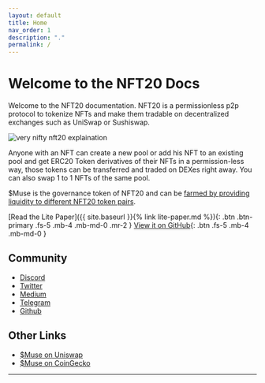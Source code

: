 ```yaml
---
layout: default
title: Home
nav_order: 1
description: "."
permalink: /
---
```


# Welcome to the NFT20 Docs

Welcome to the NFT20 documentation. NFT20 is a permissionless p2p protocol to tokenize NFTs and make them tradable on decentralized exchanges such as UniSwap or Sushiswap.

![very nifty nft20 explaination](https://github.com/verynifty/NFT20-docs/blob/master/assets/img/very_nifty_explain.png?raw=true)

Anyone with an NFT can create a new pool or add his NFT to an existing pool and get ERC20 Token derivatives of their NFTs in a permission-less way, those tokens can be transferred and traded on DEXes
right away. You can also swap 1 to 1 NFTs of the same pool.

$Muse is the governance token of NFT20 and can be [farmed by providing liquidity to different NFT20 token pairs](https://nft20.io/farm).

[Read the Lite Paper]({{ site.baseurl }}{% link lite-paper.md %}){: .btn .btn-primary .fs-5 .mb-4 .mb-md-0 .mr-2 } [View it on GitHub](https://github.com/verynifty/){: .btn .fs-5 .mb-4 .mb-md-0 }

## Community

* [Discord](https://discord.gg/mmvEKSN)
* [Twitter](https://twitter.com/NiftyMuseum)
* [Medium](https://medium.com/@verynifty)
* [Telegram](https://t.me/nft20)
* [Github](https://github.com/verynifty)

## Other Links

* [$Muse on Uniswap](https://info.uniswap.org/token/0xb6ca7399b4f9ca56fc27cbff44f4d2e4eef1fc81)
* [$Muse on CoinGecko](https://www.coingecko.com/en/coins/muse)




---
